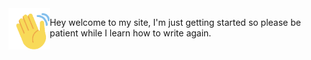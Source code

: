 <div class="grid" style="display: flex;">

<div style="align-content: center;">
    <img src="./media/wave.gif" width="100" align="left" >
</div>

<div>

>>>
Hey welcome to my site, I'm just getting started so please be patient while I learn how to write again.
>>>
